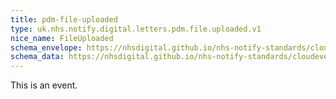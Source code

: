 ```yaml
---
title: pdm-file-uploaded
type: uk.nhs.notify.digital.letters.pdm.file.uploaded.v1
nice_name: FileUploaded
schema_envelope: https://nhsdigital.github.io/nhs-notify-standards/cloudevents/nhs-notify-example-event.schema.json
schema_data: https://nhsdigital.github.io/nhs-notify-standards/cloudevents/nhs-notify-example-event-data.schema.json
---
```


This is an event.
